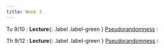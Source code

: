 ```yaml
---
title: Week 3
---
```


Tu 9/10
: **Lecture**{: .label .label-green } [Pseudorandomness](/assets/lecture-notes/collection-F24.pdf)
    : 

Th 9/12
: **Lecture**{: .label .label-green } [Pseudorandomness](/assets/lecture-notes/collection-F24.pdf)
    : 
